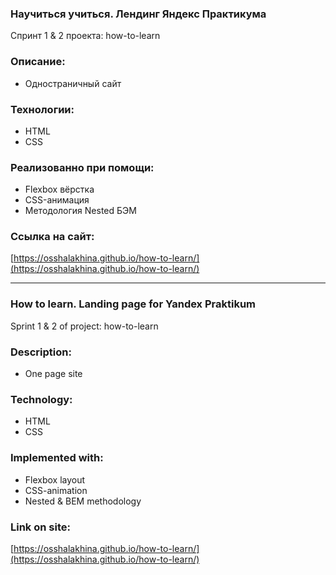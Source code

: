 ### Научиться учиться. Лендинг Яндекс Практикума
Спринт 1 & 2 проекта: how-to-learn

### Описание:

* Одностраничный сайт

### Технологии:

* HTML
* CSS

### Реализованно при помощи:

* Flexbox вёрстка
* CSS-анимация
* Методология Nested БЭМ

### Ссылка на сайт:

[https://osshalakhina.github.io/how-to-learn/](https://osshalakhina.github.io/how-to-learn/)

______

### How to learn. Landing page for Yandex Praktikum
Sprint 1 & 2 of project: how-to-learn

### Description:

* One page site

### Technology:

* HTML
* CSS

### Implemented with:

* Flexbox layout
* CSS-animation
* Nested & BEM methodology

### Link on site:

[https://osshalakhina.github.io/how-to-learn/](https://osshalakhina.github.io/how-to-learn/)

